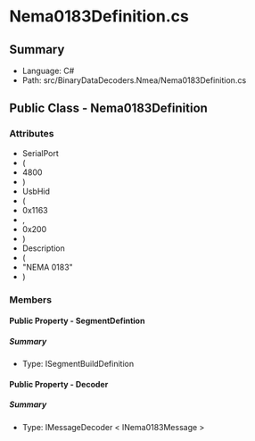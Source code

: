 ﻿# Nema0183Definition.cs

## Summary

* Language: C#
* Path: src/BinaryDataDecoders.Nmea/Nema0183Definition.cs

## Public Class - Nema0183Definition

### Attributes

 - SerialPort
 - (
 - 4800
 - )
 - UsbHid
 - (
 - 0x1163
 - ,
 - 0x200
 - )
 - Description
 - (
 - "NEMA 0183"
 - )

### Members

#### Public Property - SegmentDefintion

##### Summary

 * Type: ISegmentBuildDefinition 

#### Public Property - Decoder

##### Summary

 * Type: IMessageDecoder < INema0183Message > 

